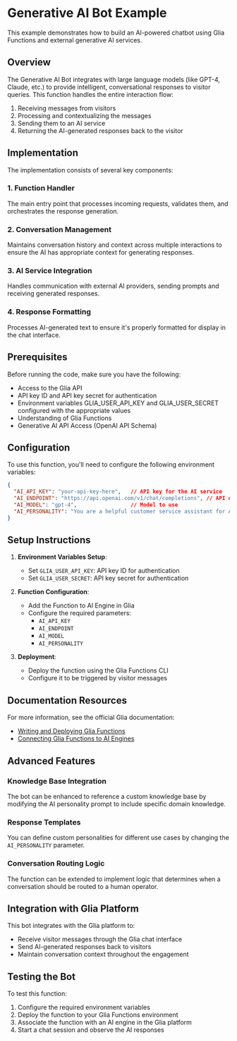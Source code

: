 # Generative AI Bot Example

This example demonstrates how to build an AI-powered chatbot using Glia Functions and external generative AI services.

## Overview

The Generative AI Bot integrates with large language models (like GPT-4, Claude, etc.) to provide intelligent, conversational responses to visitor queries. This function handles the entire interaction flow:

1. Receiving messages from visitors
2. Processing and contextualizing the messages
3. Sending them to an AI service
4. Returning the AI-generated responses back to the visitor

## Implementation

The implementation consists of several key components:

### 1. Function Handler

The main entry point that processes incoming requests, validates them, and orchestrates the response generation.

### 2. Conversation Management

Maintains conversation history and context across multiple interactions to ensure the AI has appropriate context for generating responses.

### 3. AI Service Integration

Handles communication with external AI providers, sending prompts and receiving generated responses.

### 4. Response Formatting

Processes AI-generated text to ensure it's properly formatted for display in the chat interface.

## Prerequisites

Before running the code, make sure you have the following:

- Access to the Glia API
- API key ID and API key secret for authentication
- Environment variables GLIA_USER_API_KEY and GLIA_USER_SECRET configured with the appropriate values
- Understanding of Glia Functions
- Generative AI API Access (OpenAI API Schema)

## Configuration

To use this function, you'll need to configure the following environment variables:

```json
{
  "AI_API_KEY": "your-api-key-here",   // API key for the AI service
  "AI_ENDPOINT": "https://api.openai.com/v1/chat/completions", // API endpoint
  "AI_MODEL": "gpt-4",                 // Model to use
  "AI_PERSONALITY": "You are a helpful customer service assistant for Acme Corp. Be concise and friendly."
}
```

## Setup Instructions

1. **Environment Variables Setup**:
   - Set `GLIA_USER_API_KEY`: API key ID for authentication
   - Set `GLIA_USER_SECRET`: API key secret for authentication

2. **Function Configuration**:
   - Add the Function to AI Engine in Glia
   - Configure the required parameters:
     - `AI_API_KEY`
     - `AI_ENDPOINT`
     - `AI_MODEL`
     - `AI_PERSONALITY`

3. **Deployment**:
   - Deploy the function using the Glia Functions CLI
   - Configure it to be triggered by visitor messages

## Documentation Resources

For more information, see the official Glia documentation:

- [Writing and Deploying Glia Functions](https://docs.glia.com/glia-how-to/docs/writing-and-deploying-glia-functions)
- [Connecting Glia Functions to AI Engines](https://docs.glia.com/glia-how-to/docs/connecting-glia-functions-to-ai-engines)

## Advanced Features

### Knowledge Base Integration

The bot can be enhanced to reference a custom knowledge base by modifying the AI personality prompt to include specific domain knowledge.

### Response Templates

You can define custom personalities for different use cases by changing the `AI_PERSONALITY` parameter.

### Conversation Routing Logic

The function can be extended to implement logic that determines when a conversation should be routed to a human operator.

## Integration with Glia Platform

This bot integrates with the Glia platform to:

- Receive visitor messages through the Glia chat interface
- Send AI-generated responses back to visitors
- Maintain conversation context throughout the engagement

## Testing the Bot

To test this function:

1. Configure the required environment variables
2. Deploy the function to your Glia Functions environment
3. Associate the function with an AI engine in the Glia platform
4. Start a chat session and observe the AI responses